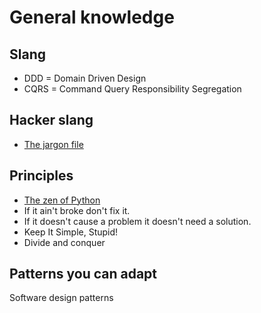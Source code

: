 # General knowledge

## Slang

- DDD = Domain Driven Design
- CQRS = Command Query Responsibility Segregation

## Hacker slang
- [The jargon file](http://tmrc.mit.edu/dictionary.html)

## Principles

- [The zen of Python](https://www.python.org/dev/peps/pep-0020/)
- If it ain't broke don't fix it.
- If it doesn't cause a problem it doesn't need a solution.
- Keep It Simple, Stupid!
- Divide and conquer

## Patterns you can adapt

Software design patterns
